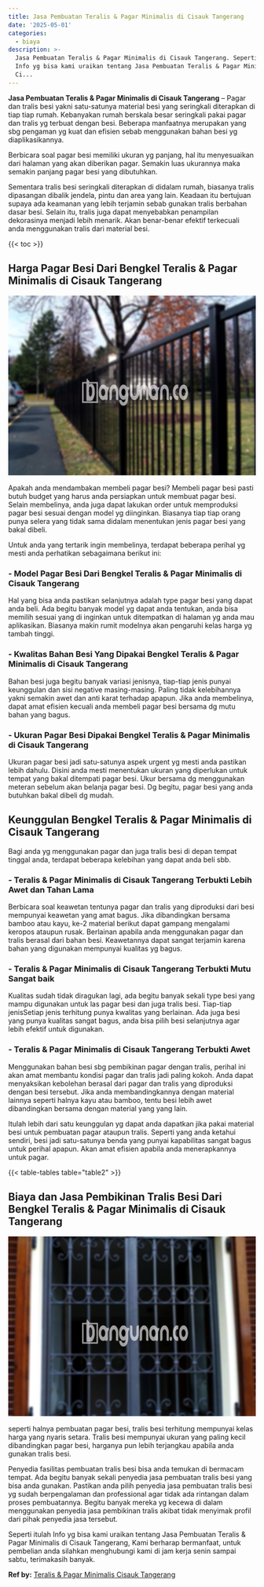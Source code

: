 ```yaml
---
title: Jasa Pembuatan Teralis & Pagar Minimalis di Cisauk Tangerang
date: '2025-05-01'
categories:
  - biaya
description: >-
  Jasa Pembuatan Teralis & Pagar Minimalis di Cisauk Tangerang. Seperti itulah
  Info yg bisa kami uraikan tentang Jasa Pembuatan Teralis & Pagar Minimalis di
  Ci...
---
```


**Jasa Pembuatan Teralis & Pagar Minimalis di Cisauk Tangerang** – Pagar dan tralis besi yakni satu-satunya material besi yang seringkali diterapkan di tiap tiap rumah. Kebanyakan rumah berskala besar seringkali pakai pagar dan tralis yg terbuat dengan besi. Beberapa manfaatnya merupakan yang sbg pengaman yg kuat dan efisien sebab menggunakan bahan besi yg diaplikasikannya.

Berbicara soal pagar besi memiliki ukuran yg panjang, hal itu menyesuaikan dari halaman yang akan diberikan pagar. Semakin luas ukurannya maka semakin panjang pagar besi yang dibutuhkan.

Sementara tralis besi seringkali diterapkan di didalam rumah, biasanya tralis dipasangan dibalik jendela, pintu dan area yang lain. Keadaan itu bertujuan supaya ada keamanan yang lebih terjamin sebab gunakan tralis berbahan dasar besi. Selain itu, tralis juga dapat menyebabkan penampilan dekorasinya menjadi lebih menarik. Akan benar-benar efektif terkecuali anda menggunakan tralis dari material besi.

{{< toc >}}

## Harga Pagar Besi Dari Bengkel Teralis & Pagar Minimalis di Cisauk Tangerang

![Jasa Pembuatan Teralis & Pagar Minimalis di Cisauk Tangerang](/images/pagar-minimalis-murah-50.png)

Apakah anda mendambakan membeli pagar besi? Membeli pagar besi pasti butuh budget yang harus anda persiapkan untuk membuat pagar besi. Selain membelinya, anda juga dapat lakukan order untuk memproduksi pagar besi sesuai dengan model yg diinginkan. Biasanya tiap tiap orang punya selera yang tidak sama didalam menentukan jenis pagar besi yang bakal dibeli.

Untuk anda yang tertarik ingin membelinya, terdapat beberapa perihal yg mesti anda perhatikan sebagaimana berikut ini:
### \- Model Pagar Besi Dari Bengkel Teralis & Pagar Minimalis di Cisauk Tangerang

Hal yang bisa anda pastikan selanjutnya adalah type pagar besi yang dapat anda beli. Ada begitu banyak model yg dapat anda tentukan, anda bisa memilih sesuai yang di inginkan untuk ditempatkan di halaman yg anda mau aplikasikan. Biasanya makin rumit modelnya akan pengaruhi kelas harga yg tambah tinggi.

### \- Kwalitas Bahan Besi Yang Dipakai Bengkel Teralis & Pagar Minimalis di Cisauk Tangerang

Bahan besi juga begitu banyak variasi jenisnya, tiap-tiap jenis punyai keunggulan dan sisi negative masing-masing. Paling tidak kelebihannya yakni semakin awet dan anti karat terhadap apapun. Jika anda membelinya, dapat amat efisien kecuali anda membeli pagar besi bersama dg mutu bahan yang bagus.

### \- Ukuran Pagar Besi Dipakai Bengkel Teralis & Pagar Minimalis di Cisauk Tangerang

Ukuran pagar besi jadi satu-satunya aspek urgent yg mesti anda pastikan lebih dahulu. Disini anda mesti menentukan ukuran yang diperlukan untuk tempat yang bakal ditempati pagar besi. Ukur bersama dg menggunakan meteran sebelum akan belanja pagar besi. Dg begitu, pagar besi yang anda butuhkan bakal dibeli dg mudah.

## Keunggulan Bengkel Teralis & Pagar Minimalis di Cisauk Tangerang

Bagi anda yg menggunakan pagar dan juga tralis besi di depan tempat tinggal anda, terdapat beberapa kelebihan yang dapat anda beli sbb.

### \- Teralis & Pagar Minimalis di Cisauk Tangerang Terbukti Lebih Awet dan Tahan Lama

Berbicara soal keawetan tentunya pagar dan tralis yang diproduksi dari besi mempunyai keawetan yang amat bagus. Jika dibandingkan bersama bamboo atau kayu, ke-2 material berikut dapat gampang mengalami keropos ataupun rusak. Berlainan apabila anda menggunakan pagar dan tralis berasal dari bahan besi. Keawetannya dapat sangat terjamin karena bahan yang digunakan mempunyai kualitas yg bagus.

### \- Teralis & Pagar Minimalis di Cisauk Tangerang Terbukti Mutu Sangat baik

Kualitas sudah tidak diragukan lagi, ada begitu banyak sekali type besi yang mampu digunakan untuk las pagar besi dan juga tralis besi. Tiap-tiap jenisSetiap jenis terhitung punya kwalitas yang berlainan. Ada juga besi yang punya kualitas sangat bagus, anda bisa pilih besi selanjutnya agar lebih efektif untuk digunakan.

### \- Teralis & Pagar Minimalis di Cisauk Tangerang Terbukti Awet

Menggunakan bahan besi sbg pembikinan pagar dengan tralis, perihal ini akan amat membantu kondisi pagar dan tralis jadi paling kokoh. Anda dapat menyaksikan kebolehan berasal dari pagar dan tralis yang diproduksi dengan besi tersebut. Jika anda membandingkannya dengan material lainnya seperti halnya kayu atau bamboo, tentu besi lebih awet dibandingkan bersama dengan material yang yang lain.

Itulah lebih dari satu keunggulan yg dapat anda dapatkan jika pakai material besi untuk pembuatan pagar ataupun tralis. Seperti yang anda ketahui sendiri, besi jadi satu-satunya benda yang punyai kapabilitas sangat bagus untuk perihal apapun. Akan amat efisien apabila anda menerapkannya untuk pagar.

{{< table-tables table="table2" >}}

## Biaya dan Jasa Pembikinan Tralis Besi Dari Bengkel Teralis & Pagar Minimalis di Cisauk Tangerang

![Jasa Pembuatan Teralis & Pagar Minimalis di Cisauk Tangerang](/images/teralis-minimalis-murah-29.png)

seperti halnya pembuatan pagar besi, tralis besi terhitung mempunyai kelas harga yang nyaris setara. Tralis besi mempunyai ukuran yang paling kecil dibandingkan pagar besi, harganya pun lebih terjangkau apabila anda gunakan tralis besi.

Penyedia fasilitas pembuatan tralis besi bisa anda temukan di bermacam tempat. Ada begitu banyak sekali penyedia jasa pembuatan tralis besi yang bisa anda gunakan. Pastikan anda pilih penyedia jasa pembuatan tralis besi yg sudah berpengalaman dan professional agar tidak ada rintangan dalam proses pembuatannya. Begitu banyak mereka yg kecewa di dalam menggunakan penyedia jasa pembikinan tralis akibat tidak menyimak profil dari pihak penyedia jasa tersebut.

Seperti itulah Info yg bisa kami uraikan tentang Jasa Pembuatan Teralis & Pagar Minimalis di Cisauk Tangerang, Kami berharap bermanfaat, untuk pembelian anda silahkan menghubungi kami di jam kerja senin sampai sabtu, terimakasih banyak.

**Ref by:** [Teralis & Pagar Minimalis Cisauk Tangerang](https://id.wikipedia.org/wiki/Teralis)
